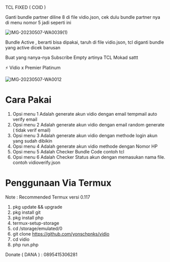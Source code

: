 TCL FIXED ( COID ) 

Ganti bundle partner diline 8 di file vidio.json, cek dulu bundle partner nya di menu nomor 5 jadi seperti ini

![IMG-20230507-WA0039(1)](https://user-images.githubusercontent.com/115182304/236690460-c1a0692e-25c7-4250-a159-673efe6679c3.jpg)

Bundle Active , berarti bisa dipakai, taruh di file vidio.json, tcl diganti bundle yang active dicek barusan

Buat yang nanya-nya Subscribe Empty artinya TCL Mokad sattt


⚡ Vidio x Premier Platinum 

![IMG-20230507-WA0012](https://user-images.githubusercontent.com/115182304/236640476-99cfb58e-7fcb-43b7-940b-fe59e4a1e4bd.jpg)

# Cara Pakai

1. Opsi menu 1 Adalah generate akun vidio dengan email tempmail auto verify email
2. Opsi menu 2 Adalah generate akun vidio dengan email random generate ( tidak verif email)
3. Opsi menu 3 Adalah generate akun vidio dengan methode login akun yang sudah dibikin
4. Opsi menu 4 Adalah generate akun vidio methode dengan Nomor HP
5. Opsi menu 5 Adalah Checker Bundle Code contoh tcl
6. Opsi menu 6 Adalah Checker Status akun dengan memasukan nama file. contoh vidioverify.json

# Penggunaan Via Termux

Note : Recommended Termux versi 0.117

1. pkg update && upgrade
2. pkg install git
3. pkg install php
4. termux-setup-storage
5. cd /storage/emulated/0
6. git clone https://github.com/yonschpnks/vidio
7. cd vidio
8. php run.php

Donate ( DANA ) : 0895415306281
